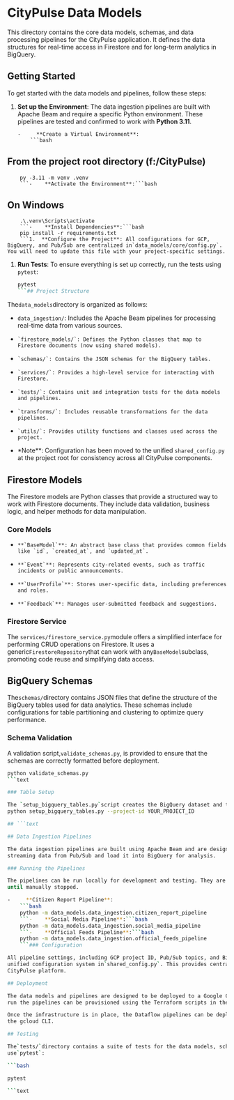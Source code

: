 # CityPulse Data Models

This directory contains the core data models, schemas, and data processing pipelines for the
CityPulse application. It defines the data structures for real-time access in Firestore and for
long-term analytics in BigQuery.

## Getting Started

To get started with the data models and pipelines, follow these steps:

1.  **Set up the Environment**: The data ingestion pipelines are built with Apache Beam and require
    a specific Python environment. These pipelines are tested and confirmed to work with **Python
    3.11**.

        -     **Create a Virtual Environment**:
            ```bash

## From the project root directory (f:/CityPulse)

        py -3.11 -m venv .venv
        ```-    **Activate the Environment**:```bash

## On Windows

        .\.venv\Scripts\activate
        ```-    **Install Dependencies**:```bash
        pip install -r requirements.txt
        ```1.  **Configure the Project**: All configurations for GCP, BigQuery, and Pub/Sub are centralized in`data_models/core/config.py`. You will need to update this file with your project-specific settings.

1.  **Run Tests**: To ensure everything is set up correctly, run the tests using `pytest`:
    ````bash
    pytest
    ```## Project Structure
    ````

The`data_models`directory is organized as follows:

- `data_ingestion/`: Includes the Apache Beam pipelines for processing real-time data from various
  sources.
-     `firestore_models/`: Defines the Python classes that map to Firestore documents (now using shared models).
-     `schemas/`: Contains the JSON schemas for the BigQuery tables.
-     `services/`: Provides a high-level service for interacting with Firestore.
-     `tests/`: Contains unit and integration tests for the data models and pipelines.
-     `transforms/`: Includes reusable transformations for the data pipelines.
-     `utils/`: Provides utility functions and classes used across the project.

- \*Note\*\*: Configuration has been moved to the unified `shared_config.py` at the project root for
  consistency across all CityPulse components.

## Firestore Models

The Firestore models are Python classes that provide a structured way to work with Firestore
documents. They include data validation, business logic, and helper methods for data manipulation.

### Core Models

-     **`BaseModel`**: An abstract base class that provides common fields like `id`, `created_at`, and `updated_at`.
-     **`Event`**: Represents city-related events, such as traffic incidents or public announcements.
-     **`UserProfile`**: Stores user-specific data, including preferences and roles.
-     **`Feedback`**: Manages user-submitted feedback and suggestions.

### Firestore Service

The `services/firestore_service.py`module offers a simplified interface for performing CRUD
operations on Firestore. It uses a generic`FirestoreRepository`that can work with
any`BaseModel`subclass, promoting code reuse and simplifying data access.

## BigQuery Schemas

The`schemas/`directory contains JSON files that define the structure of the BigQuery tables used for
data analytics. These schemas include configurations for table partitioning and clustering to
optimize query performance.

### Schema Validation

A validation script,`validate_schemas.py`, is provided to ensure that the schemas are correctly
formatted before deployment.

````bash
python validate_schemas.py
```text

### Table Setup

The `setup_bigquery_tables.py`script creates the BigQuery dataset and tables based on the JSON schemas.```bash
python setup_bigquery_tables.py --project-id YOUR_PROJECT_ID

## ```text

## Data Ingestion Pipelines

The data ingestion pipelines are built using Apache Beam and are designed to run on Google Cloud Dataflow. They process
streaming data from Pub/Sub and load it into BigQuery for analysis.

### Running the Pipelines

The pipelines can be run locally for development and testing. They are streaming pipelines and will continue to run
until manually stopped.

-     **Citizen Report Pipeline**:
    ```bash
    python -m data_models.data_ingestion.citizen_report_pipeline
    ```-    **Social Media Pipeline**:```bash
    python -m data_models.data_ingestion.social_media_pipeline
    ```-    **Official Feeds Pipeline**:```bash
    python -m data_models.data_ingestion.official_feeds_pipeline
    ```### Configuration

All pipeline settings, including GCP project ID, Pub/Sub topics, and BigQuery table names, are now managed through the
unified configuration system in`shared_config.py`. This provides centralized configuration management across the entire
CityPulse platform.

## Deployment

The data models and pipelines are designed to be deployed to a Google Cloud environment. The infrastructure required to
run the pipelines can be provisioned using the Terraform scripts in the `infra/`directory.

Once the infrastructure is in place, the Dataflow pipelines can be deployed using a CI/CD pipeline or manually through
the gcloud CLI.

## Testing

The`tests/`directory contains a suite of tests for the data models, schemas, and pipelines. To run the tests,
use`pytest`:

```bash

pytest

```text
````
